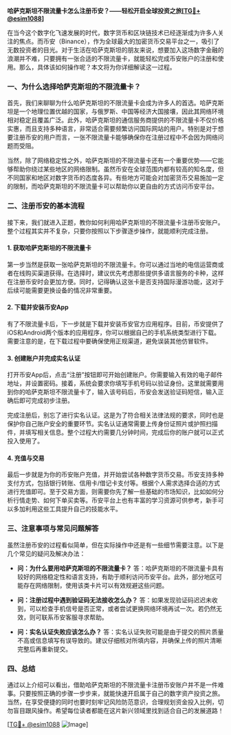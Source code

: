 **哈萨克斯坦不限流量卡怎么注册币安？——轻松开启全球投资之旅[[TG💪+ @esim1088](https://t.me/s/esim1088)]**

在当今这个数字化飞速发展的时代，数字货币和区块链技术已经逐渐成为许多人关注的焦点。而币安（Binance），作为全球最大的加密货币交易平台之一，吸引了无数投资者的目光。对于生活在哈萨克斯坦的朋友来说，想要加入这场数字金融的浪潮并不难，只要拥有一张合适的不限流量卡，就能轻松完成币安账户的注册和使用。那么，具体该如何操作呢？本文将为你详细解读这一过程。

### 一、为什么选择哈萨克斯坦的不限流量卡？

首先，我们来聊聊为什么哈萨克斯坦的不限流量卡会成为许多人的首选。哈萨克斯坦是一个地理位置优越的国家，与俄罗斯、中国等经济大国接壤，因此其网络环境相对稳定且覆盖广泛。此外，哈萨克斯坦的通信服务商提供的不限流量卡不仅价格实惠，而且支持多种语言，非常适合需要频繁访问国际网站的用户。特别是对于想要注册币安的用户而言，一张不限流量卡能够确保你在注册过程中不会因为网络问题而受阻。

当然，除了网络稳定性之外，哈萨克斯坦的不限流量卡还有一个重要优势——它能够帮助你绕过某些地区的网络限制。虽然币安在全球范围内都有较高的知名度，但不同国家和地区对数字货币的态度各异。有些地方可能会对加密货币交易施加一定的限制，而哈萨克斯坦的不限流量卡可以帮助你以更自由的方式访问币安平台。

### 二、注册币安的基本流程

接下来，我们就进入正题，教你如何利用哈萨克斯坦的不限流量卡注册币安账户。整个过程其实并不复杂，只要你按照以下步骤逐步操作，就能顺利完成注册。

#### 1. 获取哈萨克斯坦的不限流量卡

第一步当然是获取一张哈萨克斯坦的不限流量卡。你可以通过当地的电信运营商或者在线购买渠道获得。在选择时，建议优先考虑那些提供多语言服务的卡种，这样在注册币安时会更加方便。同时，记得确认这张卡是否支持国际漫游功能，这对于后续可能需要更换设备的情况非常重要。

#### 2. 下载并安装币安App

有了不限流量卡后，下一步就是下载并安装币安官方应用程序。目前，币安提供了iOS和Android两个版本的应用程序，你可以根据自己的手机系统类型进行下载。需要注意的是，在下载过程中要确保使用正规渠道，避免误装其他仿冒软件。

#### 3. 创建账户并完成实名认证

打开币安App后，点击“注册”按钮即可开始创建账户。你需要输入有效的电子邮件地址，并设置密码。接着，系统会要求你填写手机号码以验证身份。这里就需要用到你的哈萨克斯坦不限流量卡了，输入该号码后，币安会发送验证码短信，输入正确后即可完成初步注册。

完成注册后，别忘了进行实名认证。这是为了符合相关法律法规的要求，同时也是保护你自己账户安全的重要环节。实名认证通常需要上传身份证照片或护照扫描件，并填写相关信息。整个过程大约需要几分钟时间，完成后你的账户就可以正式投入使用了。

#### 4. 充值与交易

最后一步就是为你的币安账户充值，并开始尝试各种数字货币交易。币安支持多种支付方式，包括银行转账、信用卡/借记卡支付等。根据个人需求选择合适的方式进行充值即可。至于交易方面，则需要你先了解一些基础的市场知识，比如如何分析行情走势、如何下单买卖等。币安平台上也有丰富的学习资源可供参考，新手可以多加利用这些工具提升自己的技能水平。

### 三、注意事项与常见问题解答

虽然注册币安的过程看似简单，但在实际操作中还是有一些细节需要注意。以下是几个常见的疑问及解决办法：

- **问：为什么要用哈萨克斯坦的不限流量卡？**
  答：哈萨克斯坦的不限流量卡具有较好的网络稳定性和语言支持，有助于顺利访问币安平台。此外，部分地区可能存在网络限制，使用该类卡片可以有效规避这些问题。

- **问：注册过程中遇到验证码无法接收怎么办？**
  答：如果发现验证码迟迟未收到，可以检查手机信号是否正常，或者尝试更换网络环境再试一次。若仍然无效，则可联系币安客服寻求帮助。

- **问：实名认证失败应该怎么办？**
  答：实名认证失败可能是由于提交的照片质量不高或信息填写有误导致的。建议仔细核对所填内容，并确保上传的照片清晰完整后再重新提交。

### 四、总结

通过以上介绍可以看出，借助哈萨克斯坦的不限流量卡注册币安账户并不是一件难事。只要按照正确的步骤一步步来，就能快速开启属于自己的数字资产投资之旅。当然，在享受便捷的同时也要时刻牢记风险防范意识，合理规划资金投入比例，切勿盲目跟风操作。希望每位读者都能在这片新兴领域里找到适合自己的发展道路！

[[TG💪+ @esim1088](https://t.me/s/esim1088) ![Image](https://i.postimg.cc/4NQfJmqS/Snipaste-2025-05-13-00-14-12.png)]